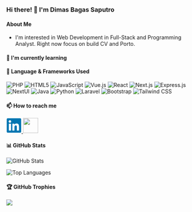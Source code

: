 ### Hi there! 👋 I'm Dimas Bagas Saputro

#### About Me
- I'm interested in Web Development in Full-Stack and Programming Analyst. Right now focus on build CV and Porto.

#### 🌱 I'm currently learning
<p>
  
</p>

#### 🔑 Language & Frameworks Used
<p>
  <img src="https://img.shields.io/badge/PHP-777BB4?style=for-the-badge&logo=php&logoColor=white" alt="PHP" />
  <img src="https://img.shields.io/badge/HTML5-E34F26?style=for-the-badge&logo=html5&logoColor=white" alt="HTML5" />
  <img src="https://img.shields.io/badge/JavaScript-F7DF1E?style=for-the-badge&logo=javascript&logoColor=black" alt="JavaScript" />
  <img src="https://img.shields.io/badge/Vue.js-35495E?style=for-the-badge&logo=vue.js&logoColor=4FC08D" alt="Vue.js" />
  <img src="https://img.shields.io/badge/React-20232A?style=for-the-badge&logo=react&logoColor=61DAFB" alt="React" />
  <img src="https://img.shields.io/badge/Next.js-000000?style=for-the-badge&logo=next.js&logoColor=white" alt="Next.js" />
  <img src="https://img.shields.io/badge/Express.js-000000?style=for-the-badge&logo=express&logoColor=white" alt="Express.js" />
  <img src="https://img.shields.io/badge/NextUI-000000?style=for-the-badge&logo=next.js&logoColor=white" alt="NextUI" />
  <img src="https://img.shields.io/badge/Java-ED8B00?style=for-the-badge&logo=openjdk&logoColor=white" alt="Java" />
  <img src="https://img.shields.io/badge/Python-3776AB?style=for-the-badge&logo=python&logoColor=white" alt="Python" />
  <img src="https://img.shields.io/badge/Laravel-FF2D20?style=for-the-badge&logo=laravel&logoColor=white" alt="Laravel" />
  <img src="https://img.shields.io/badge/Bootstrap-563D7C?style=for-the-badge&logo=bootstrap&logoColor=white" alt="Bootstrap" />
  <img src="https://img.shields.io/badge/Tailwind_CSS-38B2AC?style=for-the-badge&logo=tailwind-css&logoColor=white" alt="Tailwind CSS" />
</p>

#### 📫 How to reach me
<a href="https://www.linkedin.com/in/dimas-bagas-saputro-b2185373/" target="_blank">
<img src="https://raw.githubusercontent.com/devicons/devicon/master/icons/linkedin/linkedin-original.svg" width="40" height="40"/>
</a>

<a href="https://www.instagram.com/dimazzbagazz/" target="_blank">
<img src="https://raw.githubusercontent.com/rahuldkjain/github-profile-readme-generator/master/src/images/icons/Social/instagram.svg" width="40" height="40"/>
</a>

#### 📊 GitHub Stats
![GitHub Stats](https://github-readme-stats.vercel.app/api?username=Diba15&show_icons=true&theme=radical&count_private=true)

![Top Languages](https://github-readme-stats.vercel.app/api/top-langs/?username=Diba15&layout=compact&theme=dark&hide_border=true&langs_count=6)

#### 🏆 GitHub Trophies
![](https://github-profile-trophy.vercel.app/?username=Diba15&theme=darkhub&no-frame=true&no-bg=false&margin-w=4)

